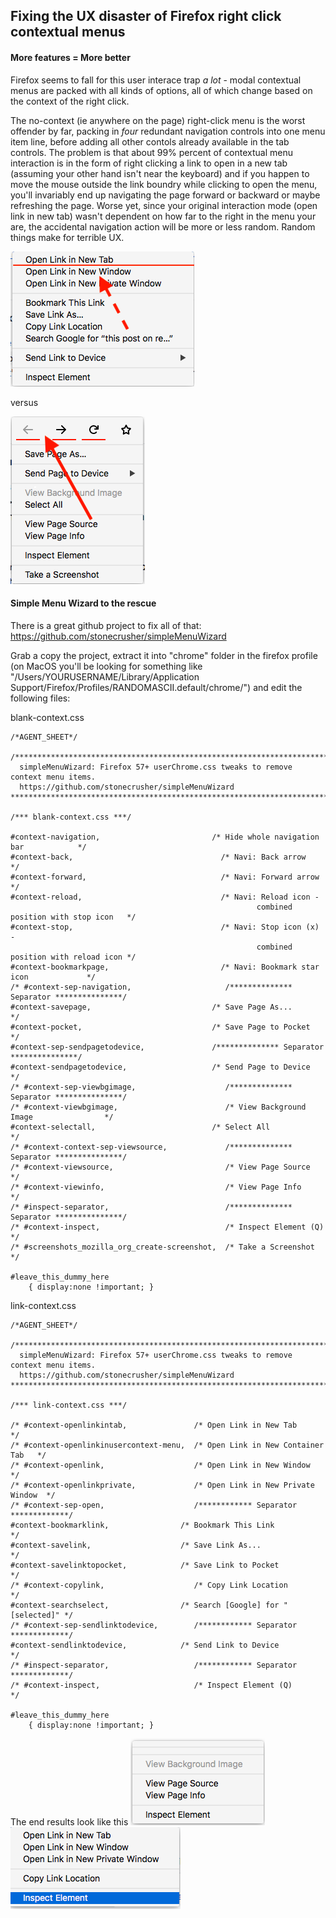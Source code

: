 ## Fixing the UX disaster of Firefox right click contextual menus

#### More features = More better
Firefox seems to fall for this user interace trap *a lot* - modal contextual menus are packed with all kinds of options, all of which change based on the context of the right click. 

The no-context (ie anywhere on the page) right-click menu is the worst offender by far, packing in *four* redundant navigation controls into one menu item line, before adding all other contols already available in the tab controls. The problem is that about 99% percent of contextual menu interaction is in the form of right clicking a link to open in a new tab (assuming your other hand isn't near the keyboard) and if you happen to move the mouse outside the link boundry while clicking to open the menu, you'll invariably end up navigating the page forward or backward or maybe refreshing the page. Worse yet, since your original interaction mode (open link in new tab) wasn't dependent on how far to the right in the menu your are, the accidental navigation action will be more or less random. Random things make for terrible UX.  

![link context menu](https://raw.githubusercontent.com/pavelmalik/FirefoxRightClickMenus/master/link.png)

versus

![no context menu](https://raw.githubusercontent.com/pavelmalik/FirefoxRightClickMenus/master/page.png)


#### Simple Menu Wizard to the rescue
There is a great github project to fix all of that:
https://github.com/stonecrusher/simpleMenuWizard

Grab a copy the project, extract it into "chrome" folder in the  firefox profile (on MacOS you'll be looking for something like "/Users/YOURUSERNAME/Library/Application Support/Firefox/Profiles/RANDOMASCII.default/chrome/") and edit the following files:

blank-context.css
````
/*AGENT_SHEET*/

/*********************************************************************************************
  simpleMenuWizard: Firefox 57+ userChrome.css tweaks to remove context menu items.
  https://github.com/stonecrusher/simpleMenuWizard
**********************************************************************************************

/*** blank-context.css ***/

#context-navigation,                         /* Hide whole navigation bar            */
#context-back,                                 /* Navi: Back arrow                     */
#context-forward,                              /* Navi: Forward arrow                  */
#context-reload,                               /* Navi: Reload icon - 
                                                       combined position with stop icon   */
#context-stop,                                 /* Navi: Stop icon (x) - 
                                                       combined position with reload icon */
#context-bookmarkpage,                         /* Navi: Bookmark star icon             */
/* #context-sep-navigation,                     /************** Separator ***************/
#context-savepage,                           /* Save Page As...                      */
#context-pocket,                             /* Save Page to Pocket                  */
#context-sep-sendpagetodevice,               /************** Separator ***************/
#context-sendpagetodevice,                   /* Send Page to Device                  */
/* #context-sep-viewbgimage,                    /************** Separator ***************/
/* #context-viewbgimage,                        /* View Background Image                */
#context-selectall,                          /* Select All                           */
/* #context-context-sep-viewsource,             /************** Separator ***************/
/* #context-viewsource,                         /* View Page Source                     */
/* #context-viewinfo,                           /* View Page Info                       */
/* #inspect-separator,                          /************** Separator ***************/
/* #context-inspect,                            /* Inspect Element (Q)                  */
/* #screenshots_mozilla_org_create-screenshot,  /* Take a Screenshot                    */

#leave_this_dummy_here
    { display:none !important; }

````

link-context.css 
````
/*AGENT_SHEET*/

/*********************************************************************************************
  simpleMenuWizard: Firefox 57+ userChrome.css tweaks to remove context menu items.
  https://github.com/stonecrusher/simpleMenuWizard
**********************************************************************************************

/*** link-context.css ***/

/* #context-openlinkintab,               /* Open Link in New Tab             */
/* #context-openlinkinusercontext-menu,  /* Open Link in New Container Tab   */
/* #context-openlink,                    /* Open Link in New Window          */
/* #context-openlinkprivate,             /* Open Link in New Private Window  */
/* #context-sep-open,                    /************ Separator *************/
#context-bookmarklink,                /* Bookmark This Link               */
#context-savelink,                    /* Save Link As...                  */
#context-savelinktopocket,            /* Save Link to Pocket              */
/* #context-copylink,                    /* Copy Link Location               */
#context-searchselect,                /* Search [Google] for "[selected]" */
/* #context-sep-sendlinktodevice,        /************ Separator *************/
#context-sendlinktodevice,            /* Send Link to Device              */
/* #inspect-separator,                   /************ Separator *************/
/* #context-inspect,                     /* Inspect Element (Q)              */

#leave_this_dummy_here
    { display:none !important; }
````

The end results look like this
![no context fixed](https://raw.githubusercontent.com/pavelmalik/FirefoxRightClickMenus/master/fixed.png)
![link context fixed](https://raw.githubusercontent.com/pavelmalik/FirefoxRightClickMenus/master/fixedlink.png)



